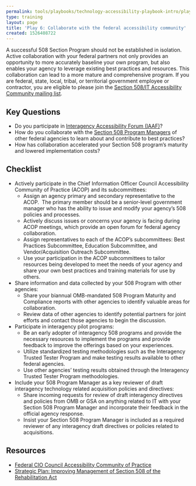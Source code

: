 ```yaml
---
permalink: tools/playbooks/technology-accessibility-playbook-intro/play06/
type: training
layout: page
title: 'Play 6: Collaborate with the federal accessibility community'
created: 1526408722
---
```


A successful 508 Section Program should not be established in isolation. Active collaboration with your federal partners not only provides an opportunity to more accurately baseline your own program, but also enables your agency to leverage existing best practices and resources. This collaboration can lead to a more mature and comprehensive program. If you are federal, state, local, tribal, or territorial government employee or contractor, you are eligible to please join the [Section 508/IT Accessibility Community mailing list](https://www.section508.gov/manage/join-the-508-community/). 

## Key Questions

  * Do you participate in [Interagency Accessibility Forum (IAAF)](https://www.section508.gov/iaaf/)?
  * How do you collaborate with the [Section 508 Program Managers](https://www.section508.gov/tools/coordinator-listing/) of other federal agencies to learn about and contribute to best practices?
  * How has collaboration accelerated your Section 508 program&rsquo;s maturity and lowered implementation costs?

## Checklist

  * Actively participate in the Chief Information Officer Council Accessibility Community of Practice (ACOP) and its subcommittees:
      * Assign an agency primary and secondary representative to the ACOP.&nbsp; The primary member should be a senior-level government manager who has the ability to issue and modify your agency&rsquo;s 508 policies and processes.
      * Actively discuss issues or concerns your agency is facing during ACOP meetings, which provide an open forum for federal agency collaboration.
      * Assign representatives to each of the ACOP&rsquo;s subcommittees: Best Practices Subcommittee, Education Subcommittee, and Vendor/Acquisition Outreach Subcommittee.
      * Use your participation in the ACOP subcommittees to tailor resources being developed to meet the needs of your agency and share your own best practices and training materials for use by others.
  * Share information and data collected by your 508 Program with other agencies:
      * Share your biannual OMB-mandated 508 Program Maturity and Compliance reports with other agencies to identify valuable areas for collaboration.
      * Review data of other agencies to identify potential partners for joint efforts and contact those agencies to begin the discussion.
  * Participate in interagency pilot programs:
      * Be an early adopter of interagency 508 programs and provide the necessary resources to implement the programs and provide feedback to improve the offerings based on your experiences.
      * Utilize standardized testing methodologies such as the Interagency Trusted Tester Program and make testing results available to other federal agencies.
      * Use other agencies&rsquo; testing results obtained through the Interagency Trusted Tester Program methodologies.
  * Include your 508 Program Manager as a key reviewer of draft interagency technology related acquisition policies and directives:
      * Share incoming requests for review of draft interagency directives and policies from OMB or GSA on anything related to IT with your Section 508 Program Manager and incorporate their feedback in the official agency response.
      * Insist your Section 508 Program Manager is included as a required reviewer of any interagency draft directives or policies related to acquisitions.

## Resources

  * [Federal CIO Council Accessibility Community of Practice][1]
  * [Strategic Plan: Improving Management of Section 508 of the Rehabilitation Act][2]

&nbsp;

 [1]: https://www.cio.gov/about/members-and-leadership/accessibility-cop/
 [2]: https://assets.section508.gov/files/strategic-plan-508-compliance.pdf
